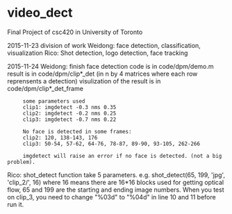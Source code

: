 # video_dect
Final Project of csc420 in University of Toronto

2015-11-23
division of work
Weidong: face detection, classification, visualization
Rico: Shot detection, logo detection, face tracking

2015-11-24
Weidong: finish face detection
         code is in code/dpm/demo.m
         result is in code/dpm/clip*_det (in n by 4 matrices where each row reprensents a detection)
         visulization of the result is in code/dpm/clip*_det_frame
         
         some parameters used
         clip1: imgdetect -0.3 nms 0.35
         clip2: imgdetect -0.2 nms 0.25
         clip3: imgdetect -0.7 nms 0.22
         
         No face is detected in some frames:
         clip2: 120, 138-143, 176
         clip3: 50-54, 57-62, 64-76, 78-87, 89-90, 93-105, 262-266

         imgdetect will raise an error if no face is detected. (not a big problem).
         
Rico:    shot_detect function take 5 parameters. e.g. shot_detect(65, 199, 'jpg', 'clip_2/', 16) 
         where 16 means there are 16*16 blocks used for getting optical flow, 65 and 199 are the starting and ending image             numbers. When you test on clip_3, you need to change "%03d" to "%04d" in line 10 and 11 before run it.
         
